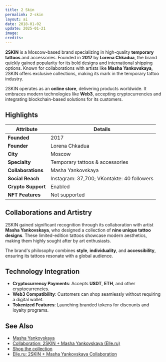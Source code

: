 ```yaml
---
title: 2 Skin
permalink: 2-skin
layout: ai
date: 2018-01-02
update: 2025-01-21
image:
credits:
---
```


**2SKIN** is a Moscow-based brand specializing in high-quality **temporary tattoos** and accessories. Founded in **2017** by **Lorena Chkadua**, the brand quickly gained popularity for its bold designs and international shipping options. Known for collaborations with artists like **Masha Yankovskaya**, 2SKIN offers exclusive collections, making its mark in the temporary tattoo industry.

2SKIN operates as an **online store**, delivering products worldwide. It embraces modern technologies like **Web3**, accepting cryptocurrencies and integrating blockchain-based solutions for its customers.



## Highlights

| Attribute                | Details                                      |
|--------------------------|----------------------------------------------|
| **Founded**              | 2017                                        |
| **Founder**              | Lorena Chkadua                              |
| **City**                 | Moscow                                      |
| **Specialty**            | Temporary tattoos & accessories             |
| **Collaborations**       | Masha Yankovskaya                           |
| **Social Reach**         | Instagram: 37,700; VKontakte: 40 followers  |
| **Crypto Support**       | Enabled                                     |
| **NFT Features**         | Not supported                               |



## Collaborations and Artistry

2SKIN gained significant recognition through its collaboration with artist **Masha Yankovskaya**, who designed a collection of **nine unique tattoo designs**. These limited-edition tattoos showcase modern aesthetics, making them highly sought after by art enthusiasts.

The brand's philosophy combines **style**, **individuality**, and **accessibility**, ensuring its tattoos resonate with a global audience.


## Technology Integration

- **Cryptocurrency Payments**: Accepts **USDT**, **ETH**, and other cryptocurrencies.  
- **Web3 Compatibility**: Customers can shop seamlessly without requiring a digital wallet.  
- **Tokenized Features**: Launching branded tokens for discounts and loyalty programs.

## See Also

+ [Masha Yankovskaya](index)
+ [Collaboration: 2SKIN + Masha Yankovskaya (Elle.ru)](https://www.elle.ru/krasota/trendy/kollaboraciya-2skin-masha-yankovskaya-id6790788/)
+ [Shop the collection](http://mashayankovskaya.store)
+ [Elle.ru: 2SKIN + Masha Yankovskaya Collaboration](https://www.elle.ru/krasota/trendy/kollaboraciya-2skin-masha-yankovskaya-id6790788/)
